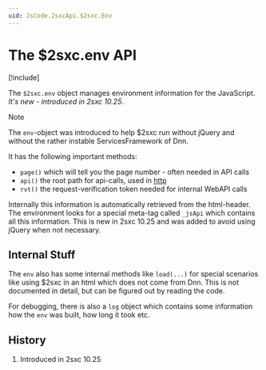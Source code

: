 ```yaml
---
uid: JsCode.2sxcApi.$2sxc.Env
---
```


# The $2sxc.env API

[!include[](~/pages/basics/stack/_shared-float-summary.md)]
<style>.context-box-summary .interact-2sxc { visibility: visible; } </style>

The `$2sxc.env` object manages environment information for the JavaScript. _It's new - introduced in 2sxc 10.25_.

> [!NOTE]
> The `env`-object was introduced to help $2sxc run without jQuery and without the rather instable ServicesFramework of Dnn. 

It has the following important methods:

* `page()` which will tell you the page number - often needed in API calls
* `api()` the root path for api-calls, used in [http](xref:JsCode.2sxcApi.$2sxc.Http)
* `rvt()` the request-verification token needed for internal WebAPI calls

Internally this information is automatically retrieved from the html-header. 
The environment looks for a special meta-tag called `_jsApi` which contains all this information. 
This is new in 2sxc 10.25 and was added to avoid using jQuery when not necessary. 

## Internal Stuff

The `env` also has some internal methods like `load(...)` for special scenarios like using $2sxc in an html which does not come from Dnn. 
This is not documented in detail, but can be figured out by reading the code. 

For debugging, there is also a `log` object which contains some information how the `env` was built, how long it took etc. 

## History

1. Introduced in 2sxc 10.25

